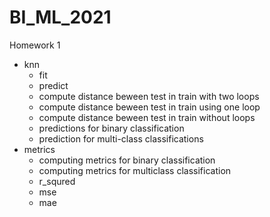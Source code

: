 # BI_ML_2021
Homework 1

* knn
  * fit 
  * predict
  * compute distance beween test in train with two loops
  * compute distance beween test in train using one loop
  * compute distance beween test in train without loops
  * predictions for binary classification
  * prediction for multi-class classifications
* metrics 
  * computing metrics for binary classification
  * computing metrics for multiclass classification
  * r_squred
  * mse
  * mae
